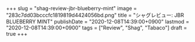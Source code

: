 +++
slug = "shag-review-jbr-blueberry-mint"
image = "283c7dd03bcccfc1819819d4424056bd.png"
title = "シャグレビュー: JBR BLUEBERRY MINT"
publishDate = "2020-12-08T14:39:00+0900"
lastmod = "2020-12-08T14:39:00+0900"
tags = ["Review", "Shag", "Tabaco"]
draft = true
+++
